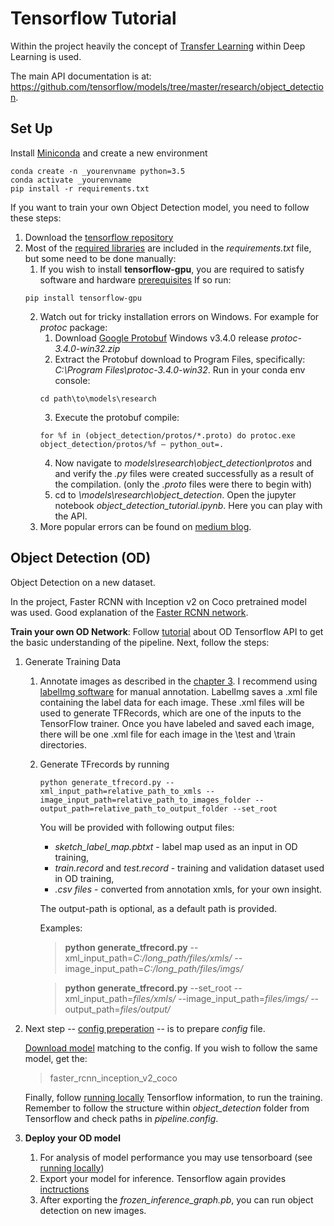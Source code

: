 # Tensorflow Tutorial

Within the project heavily the concept of [Transfer Learning](https://medium.com/the-official-integrate-ai-blog/transfer-learning-explained-7d275c1e34e2) within Deep Learning is used. 

The main API documentation is at: https://github.com/tensorflow/models/tree/master/research/object_detection.

## Set Up
Install [Miniconda](https://conda.io/miniconda.html) and create a new environment
```
conda create -n _yourenvname python=3.5
conda activate _yourenvname
pip install -r requirements.txt
```

If you want to train your own Object Detection model, you need to follow these steps:
1. Download the [tensorflow repository](https://github.com/tensorflow/models)
2. Most of the [required libraries](https://github.com/tensorflow/models/blob/master/research/object_detection/g3doc/installation.md) are included in the *requirements.txt* file, but some need to be done manually: 
   1. If you wish to install **tensorflow-gpu**, you are required to satisfy software and hardware [prerequisites](https://www.tensorflow.org/install/gpu) If so run:
   ```
   pip install tensorflow-gpu
   ```
   2.  Watch out for tricky installation errors on Windows. For example for *protoc* package:
         1. Download [Google Protobuf](https://github.com/google/protobuf) Windows v3.4.0 release *protoc-3.4.0-win32.zip*
         2. Extract the Protobuf download to Program Files, specifically: *C:\Program Files\protoc-3.4.0-win32*. Run in your conda env console:
         ```         
         cd path\to\models\research
         ```
         3. Execute the protobuf compile:
         ```
         for %f in (object_detection/protos/*.proto) do protoc.exe object_detection/protos/%f — python_out=.
         ```
         4. Now navigate to *models\research\object_detection\protos* and and verify the *.py* files were created successfully as a result of the compilation. (only the *.proto* files were there to begin with)
         5. cd to *\models\research\object_detection*. Open the jupyter notebook *object_detection_tutorial.ipynb*. Here you can play with the API.
   3. More popular errors can be found on [medium blog](https://medium.com/@rohitrpatil/how-to-use-tensorflow-object-detection-api-on-windows-102ec8097699). 



## Object Detection (OD)
Object Detection on a new dataset.

In the project, Faster RCNN with Inception v2 on Coco pretrained model was used. Good explanation of the [Faster RCNN network](https://medium.com/@smallfishbigsea/faster-r-cnn-explained-864d4fb7e3f8).

**Train your own OD Network**:
Follow [tutorial](https://github.com/EdjeElectronics/TensorFlow-Object-Detection-API-Tutorial-Train-Multiple-Objects-Windows-10) about OD Tensorflow API to get the basic understanding of the pipeline. Next, follow the steps:
1. Generate Training Data
    1. Annotate images as described in the [chapter 3](https://github.com/EdjeElectronics/TensorFlow-Object-Detection-API-Tutorial-Train-Multiple-Objects-Windows-10#3-gather-and-label-pictures). I recommend using [labelImg software](https://github.com/tzutalin/labelImg) for manual annotation. 
    LabelImg saves a .xml file containing the label data for each image. These .xml files will be used to generate TFRecords, which are one of the inputs to the TensorFlow trainer. Once you have labeled and saved each image, there will be one .xml file for each image in the \test and \train directories.
    2. Generate TFrecords by running 
        ```
        python generate_tfrecord.py --xml_input_path=relative_path_to_xmls --image_input_path=relative_path_to_images_folder --output_path=relative_path_to_output_folder --set_root 
        ```
        You will be provided with following output files:
        - *sketch_label_map.pbtxt* - label map used as an input in OD training,
        - *train.record* and *test.record* - training and validation dataset used in OD training,
        - *.csv files* - converted from annotation xmls, for your own insight.
        
        The output-path is optional, as a default path is provided.
        
        Examples:

        > **python generate_tfrecord.py** --xml_input_path=*C:/long_path/files/xmls/* --image_input_path=*C:/long_path/files/imgs/* 

        > **python generate_tfrecord.py** --set_root --xml_input_path=*files/xmls/* --image_input_path=*files/imgs/* --output_path=*files/output/*
    
2. Next step -- [config preperation](https://github.com/tensorflow/models/blob/master/research/object_detection/g3doc/configuring_jobs.md) -- is to prepare *config* file. 

        
     [Download model](https://github.com/tensorflow/models/blob/master/research/object_detection/g3doc/detection_model_zoo.md)  matching to the config. If you wish to follow the same model, get the:

     > faster_rcnn_inception_v2_coco

     Finally, follow [running locally](https://github.com/tensorflow/models/blob/master/research/object_detection/g3doc/running_locally.md) Tensorflow information, to run the training. Remember to follow the structure within *object_detection* folder from Tensorflow and check paths in *pipeline.config*.
            
2. **Deploy your OD model** 
    1. For analysis of model performance you may use tensorboard (see [running locally](https://github.com/tensorflow/models/blob/master/research/object_detection/g3doc/running_locally.md))
    2. Export your model for inference. Tensorflow again provides [inctructions](https://github.com/tensorflow/models/blob/master/research/object_detection/g3doc/exporting_models.md)
    3. After exporting the *frozen_inference_graph.pb*, you can run object detection on new images.
